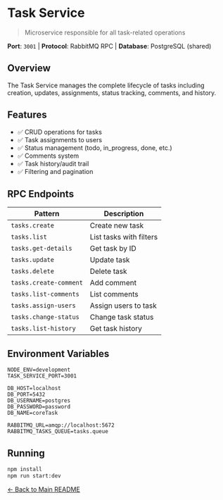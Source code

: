 # Task Service

> Microservice responsible for all task-related operations

**Port**: `3001` | **Protocol**: RabbitMQ RPC | **Database**: PostgreSQL (shared)

## Overview

The Task Service manages the complete lifecycle of tasks including creation, updates, assignments, status tracking, comments, and history.

## Features

- ✅ CRUD operations for tasks
- ✅ Task assignments to users
- ✅ Status management (todo, in_progress, done, etc.)
- ✅ Comments system
- ✅ Task history/audit trail
- ✅ Filtering and pagination

## RPC Endpoints

| Pattern | Description |
|---------|-------------|
| `tasks.create` | Create new task |
| `tasks.list` | List tasks with filters |
| `tasks.get-details` | Get task by ID |
| `tasks.update` | Update task |
| `tasks.delete` | Delete task |
| `tasks.create-comment` | Add comment |
| `tasks.list-comments` | List comments |
| `tasks.assign-users` | Assign users to task |
| `tasks.change-status` | Change task status |
| `tasks.list-history` | Get task history |

## Environment Variables

```env
NODE_ENV=development
TASK_SERVICE_PORT=3001

DB_HOST=localhost
DB_PORT=5432
DB_USERNAME=postgres
DB_PASSWORD=password
DB_NAME=coreTask

RABBITMQ_URL=amqp://localhost:5672
RABBITMQ_TASKS_QUEUE=tasks.queue
```

## Running

```bash
npm install
npm run start:dev
```

[← Back to Main README](../../README.md)
